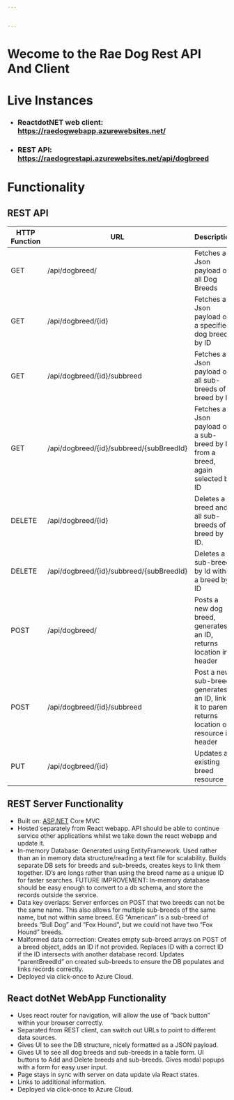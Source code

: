 ```yaml
---


---
```


<h1 id="wecome-to-the-rae-dog-rest-api-and-client">Wecome to the Rae Dog Rest API And Client</h1>
<h1 id="live-instances">Live Instances</h1>
<ul>
<li>
<h3 id="reactdotnet-web-client--httpsraedogwebapp.azurewebsites.net">ReactdotNET web client:  <a href="https://raedogwebapp.azurewebsites.net/">https://raedogwebapp.azurewebsites.net/</a></h3>
</li>
<li>
<h3 id="rest-api--httpsraedogrestapi.azurewebsites.netapidogbreed">REST API:  <a href="https://raedogrestapi.azurewebsites.net/api/dogbreed">https://raedogrestapi.azurewebsites.net/api/dogbreed</a></h3>
</li>
</ul>
<h1 id="functionality">Functionality</h1>
<h2 id="rest-api">REST API</h2>

<table>
<thead>
<tr>
<th>HTTP Function</th>
<th>URL</th>
<th>Description</th>
<th>Successful Response Body Example</th>
<th>Response Codes</th>
</tr>
</thead>
<tbody>
<tr>
<td>GET</td>
<td>/api/dogbreed/</td>
<td>Fetches a Json payload of all Dog Breeds</td>
<td><code>[ { "dogBreedItemId": 1, "breedName": "breed1","subBreeds": []}, { "dogBreedItemId": 2, "breedName": "breed2","subBreeds": [ { "parentBreedId": 14, "dogSubBreedId": 1, "subBreedName": "boston"}]} ]</code></td>
<td>STATUS: 200, STATUS: 404</td>
</tr>
<tr>
<td>GET</td>
<td>/api/dogbreed/{id}</td>
<td>Fetches a Json payload of a specified dog breed by ID</td>
<td><code>{ "dogBreedItemId": 1, "breedName": "breed1","subBreeds": []}</code></td>
<td>STATUS: 200, STATUS: 404</td>
</tr>
<tr>
<td>GET</td>
<td>/api/dogbreed/{id}/subbreed</td>
<td>Fetches a Json payload of all sub-breeds of a breed by ID</td>
<td><code>[{ "parentBreedId": 14,"dogSubBreedId": 1,"subBreedName": "boston"},{"parentBreedId":14,"dogSubBreedId": 2,"subBreedName": "french"}]</code></td>
<td>STATUS: 200, STATUS: 404</td>
</tr>
<tr>
<td>GET</td>
<td>/api/dogbreed/{id}/subbreed/{subBreedId}</td>
<td>Fetches a Json payload of a sub-breed by ID  from a breed, again selected by ID</td>
<td><code>{ "parentBreedId": 14, "dogSubBreedId": 1, "subBreedName": "boston" }</code></td>
<td>STATUS: 200, STATUS: 404</td>
</tr>
<tr>
<td>DELETE</td>
<td>/api/dogbreed/{id}</td>
<td>Deletes a breed and all sub-breeds of breed by ID.</td>
<td><code>{ "parentBreedId": 80, "dogSubBreedId": 65, "subBreedName": "irish" }</code></td>
<td>STATUS: 200, STATUS: 404</td>
</tr>
<tr>
<td>DELETE</td>
<td>/api/dogbreed/{id}/subbreed/{subBreedId}</td>
<td>Deletes a sub-breed by Id within a breed by ID</td>
<td><code>{ "dogBreedItemId": 80, "breedName": "wolfhound", "subBreeds": null}</code></td>
<td>STATUS: 200, STATUS: 404</td>
</tr>
<tr>
<td>POST</td>
<td>/api/dogbreed/</td>
<td>Posts a new dog breed, generates an ID, returns location in header</td>
<td><code>{"dogBreedItemId": 82, "breedName": "new breed","subBreeds": [] }</code></td>
<td>STATUS: 201, STATUS: 404, STATUS 400, STATUS: 422</td>
</tr>
<tr>
<td>POST</td>
<td>/api/dogbreed/{id}/subbreed</td>
<td>Post a new sub-breed, generates an ID, links it to parent, returns location of resource in header</td>
<td><code>{ "parentBreedId": 67, "dogSubBreedId": 66,"subBreedName": "Tastyyy"}</code></td>
<td>STATUS: 201, STATUS: 404, STATUS 400, STATUS: 422</td>
</tr>
<tr>
<td>PUT</td>
<td>/api/dogbreed/{id}</td>
<td>Updates an existing breed resource</td>
<td><code>{"dogBreedItemId":1,"breedName":"affenpinscherrrrr","subBreeds": []}</code></td>
<td>STATUS: 200, STATUS 400</td>
</tr>
</tbody>
</table><h2 id="rest-server-functionality">REST Server Functionality</h2>
<ul>
<li>Built on: <a href="http://ASP.NET">ASP.NET</a> Core MVC</li>
<li>Hosted separately from React webapp. API should be able to continue service other applications whilst we take down the react webapp and update it.</li>
<li>In-memory Database: Generated using EntityFramework. Used rather than an in memory data structure/reading a text file for scalability. Builds separate DB sets for breeds and sub-breeds, creates keys to link them together. ID’s are longs rather than using the breed name as a unique ID for faster searches. FUTURE IMPROVEMENT: In-memory database should be easy enough to convert to a db schema, and store the records outside the service.</li>
<li>Data key overlaps: Server enforces on POST that two breeds can not be the same name. This also allows for multiple sub-breeds of the same name, but not within same breed.  EG “American” is a sub-breed of breeds “Bull Dog”  and “Fox Hound”, but we could not have two “Fox Hound” breeds.</li>
<li>Malformed data correction: Creates empty sub-breed arrays on POST of a breed object, adds an ID if not provided. Replaces ID with a correct ID if the ID intersects with another database record. Updates “parentBreedId” on created sub-breeds to ensure the DB populates and links records correctly.</li>
<li>Deployed via click-once to Azure Cloud.</li>
</ul>
<h2 id="react-dotnet--webapp-functionality">React dotNet  WebApp Functionality</h2>
<ul>
<li>Uses react router for navigation, will allow the use of “back button” within your browser correctly.</li>
<li>Separated from REST client, can switch out URLs to point to different data sources.</li>
<li>Gives UI to see the DB structure, nicely formatted as a JSON payload.</li>
<li>Gives UI to see all dog breeds and sub-breeds in a table form. UI buttons to Add and Delete breeds and sub-breeds. Gives modal popups with a form for easy user input.</li>
<li>Page stays in sync with server on data update via React states.</li>
<li>Links to additional information.</li>
<li>Deployed via click-once to Azure Cloud.</li>
</ul>


